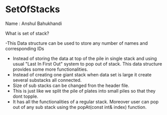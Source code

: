 # SetOfStacks
Name : Anshul Bahukhandi

What is set of stack?

-This Data structure can be used to store any number of names and corresponding IDs
- Instead of storing the data at top of the pile in single stack and using usual "Last In First Out" 
  system to pop out of stack. This data structure provides some more functionalities.
- Instead of creating one giant stack when data set is large it create several substacks all connected.
- Size of sub stacks can be changed fron the header file.
- This is just like we split the pile of plates into small piles so that they dont topple.
- It has all the functionalities of a regular stack. Moreover user can pop out of any sub stack
  using the popAt(const int& index) function.  
